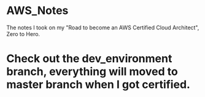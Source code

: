 # AWS_Notes
The notes I took on my "Road to become an AWS Certified Cloud Architect", Zero to Hero.

# Check out the dev_environment branch, everything will moved to master branch when I got certified.
